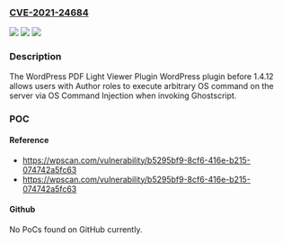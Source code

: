 ### [CVE-2021-24684](https://cve.mitre.org/cgi-bin/cvename.cgi?name=CVE-2021-24684)
![](https://img.shields.io/static/v1?label=Product&message=WordPress%20PDF%20Light%20Viewer%20Plugin&color=blue)
![](https://img.shields.io/static/v1?label=Version&message=1.4.12%3C%201.4.12%20&color=brighgreen)
![](https://img.shields.io/static/v1?label=Vulnerability&message=CWE-78%20OS%20Command%20Injection&color=brighgreen)

### Description

The WordPress PDF Light Viewer Plugin WordPress plugin before 1.4.12 allows users with Author roles to execute arbitrary OS command on the server via OS Command Injection when invoking Ghostscript.

### POC

#### Reference
- https://wpscan.com/vulnerability/b5295bf9-8cf6-416e-b215-074742a5fc63
- https://wpscan.com/vulnerability/b5295bf9-8cf6-416e-b215-074742a5fc63

#### Github
No PoCs found on GitHub currently.

